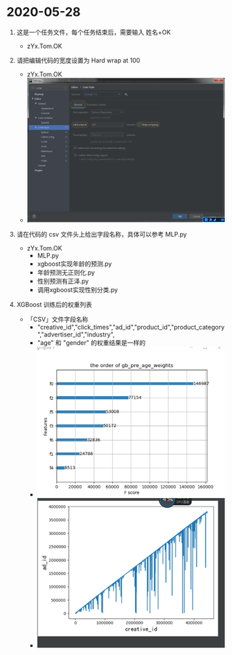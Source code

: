 # 2020-05-28

1. 这是一个任务文件，每个任务结束后，需要输入 姓名+OK

   -   zYx.Tom.OK
2. 请把编辑代码的宽度设置为 Hard wrap at 100

   -   zYx.Tom.OK
   -   ![设置的图片](.Tasks_images/a52d5fb3.png)
3. 请在代码的 csv 文件头上给出字段名称，具体可以参考 MLP.py
   -   zYx.Tom.OK
       -   MLP.py
       -   xgboost实现年龄的预测.py
       -   年龄预测无正则化.py
       -   性别预测有正泽.py
       -   调用xgboost实现性别分类.py
4. XGBoost 训练后的权重列表
    -  「CSV」文件字段名称
       -  "creative_id","click_times","ad_id","product_id","product_category","advertiser_id","industry",
       -  "age" 和 "gender" 的权重结果是一样的
       -  ![权重列表](.Tasks_images/权重列表.png)
       -  ![素材与广告的关联](.Tasks_images/素材与广告的关联.png)